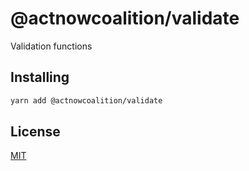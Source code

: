 # @actnowcoalition/validate

Validation functions

## Installing

```sh
yarn add @actnowcoalition/validate
```

## License

[MIT](./LICENSE)
